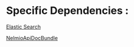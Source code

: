 # Specific Dependencies :
[Elastic Search](https://github.com/elastic/elasticsearch-php)

[NelmioApiDocBundle](https://symfony.com/doc/master/bundles/NelmioApiDocBundle/index.html)